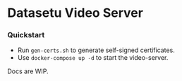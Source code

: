 # Datasetu Video Server

### Quickstart

* Run ``gen-certs.sh`` to generate self-signed certificates.
* Use ``docker-compose up -d`` to start the video-server. 

Docs are WIP.
